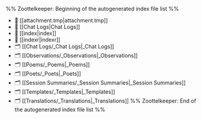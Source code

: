 %% Zoottelkeeper: Beginning of the autogenerated index file list  %%
- 📄 [[attachment.tmp|attachment.tmp]]
- 📄 [[Chat Logs|Chat Logs]]
- 📄 [[index|index]]
- 📄 [[indexr|indexr]]
- 🗂️ [[Chat Logs/_Chat Logs|_Chat Logs]]
- 🗂️ [[Observations/_Observations|_Observations]]
- 🗂️ [[Poems/_Poems|_Poems]]
- 🗂️ [[Poets/_Poets|_Poets]]
- 🗂️ [[Session Summaries/_Session Summaries|_Session Summaries]]
- 🗂️ [[Templates/_Templates|_Templates]]
- 🗂️ [[Translations/_Translations|_Translations]]
%% Zoottelkeeper: End of the autogenerated index file list  %%
